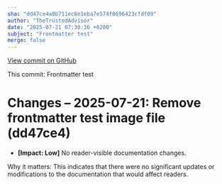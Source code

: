 ```yaml
---
sha: "dd47ce4a0b711ec8e1eba7e574f0696423cfdf09"
author: "TheTrustedAdvisor"
date: "2025-07-21 07:30:36 +0200"
subject: "Frontmatter test"
merge: false
---
```


[View commit on GitHub](https://github.com/TheTrustedAdvisor/FabricAdoptionFramework/commit/dd47ce4a0b711ec8e1eba7e574f0696423cfdf09)

This commit: Frontmatter test

# Changes – 2025-07-21: Remove frontmatter test image file (dd47ce4)

- **[Impact: Low]** No reader-visible documentation changes.

Why it matters: This indicates that there were no significant updates or modifications to the documentation that would affect readers.
